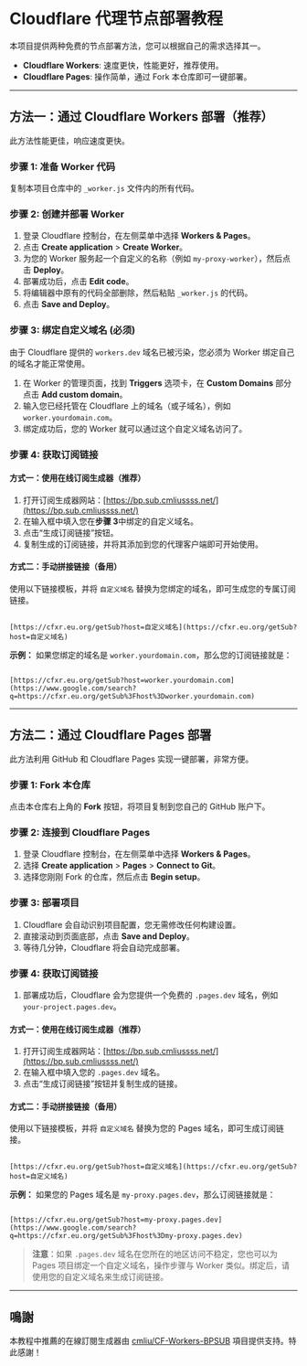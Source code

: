 


# Cloudflare 代理节点部署教程

本项目提供两种免费的节点部署方法，您可以根据自己的需求选择其一。

* **Cloudflare Workers**: 速度更快，性能更好，推荐使用。
* **Cloudflare Pages**: 操作简单，通过 Fork 本仓库即可一键部署。

---

## 方法一：通过 Cloudflare Workers 部署（推荐）

此方法性能更佳，响应速度更快。

### 步骤 1: 准备 Worker 代码

复制本项目仓库中的 `_worker.js` 文件内的所有代码。

### 步骤 2: 创建并部署 Worker

1. 登录 Cloudflare 控制台，在左侧菜单中选择 **Workers & Pages**。
2. 点击 **Create application** > **Create Worker**。
3. 为您的 Worker 服务起一个自定义的名称（例如 `my-proxy-worker`），然后点击 **Deploy**。
4. 部署成功后，点击 **Edit code**。
5. 将编辑器中原有的代码全部删除，然后粘贴 `_worker.js` 的代码。
6. 点击 **Save and Deploy**。

### 步骤 3: 绑定自定义域名 (必须)

由于 Cloudflare 提供的 `workers.dev` 域名已被污染，您必须为 Worker 绑定自己的域名才能正常使用。

1. 在 Worker 的管理页面，找到 **Triggers** 选项卡，在 **Custom Domains** 部分点击 **Add custom domain**。
2. 输入您已经托管在 Cloudflare 上的域名（或子域名），例如 `worker.yourdomain.com`。
3. 绑定成功后，您的 Worker 就可以通过这个自定义域名访问了。

### 步骤 4: 获取订阅链接

#### 方式一：使用在线订阅生成器（推荐）

1. 打开订阅生成器网站：[https://bp.sub.cmliussss.net/](https://bp.sub.cmliussss.net/)
2. 在输入框中填入您在**步骤 3**中绑定的自定义域名。
3. 点击“生成订阅链接”按钮。
4. 复制生成的订阅链接，并将其添加到您的代理客户端即可开始使用。

#### 方式二：手动拼接链接（备用）

使用以下链接模板，并将 `自定义域名` 替换为您绑定的域名，即可生成您的专属订阅链接。

```

[https://cfxr.eu.org/getSub?host=自定义域名](https://cfxr.eu.org/getSub?host=自定义域名)

```

**示例：** 如果您绑定的域名是 `worker.yourdomain.com`，那么您的订阅链接就是：

```

[https://cfxr.eu.org/getSub?host=worker.yourdomain.com](https://www.google.com/search?q=https://cfxr.eu.org/getSub%3Fhost%3Dworker.yourdomain.com)

```

---

## 方法二：通过 Cloudflare Pages 部署

此方法利用 GitHub 和 Cloudflare Pages 实现一键部署，非常方便。

### 步骤 1: Fork 本仓库

点击本仓库右上角的 **Fork** 按钮，将项目复制到您自己的 GitHub 账户下。

### 步骤 2: 连接到 Cloudflare Pages

1. 登录 Cloudflare 控制台，在左侧菜单中选择 **Workers & Pages**。
2. 选择 **Create application** > **Pages** > **Connect to Git**。
3. 选择您刚刚 Fork 的仓库，然后点击 **Begin setup**。

### 步骤 3: 部署项目

1. Cloudflare 会自动识别项目配置，您无需修改任何构建设置。
2. 直接滚动到页面底部，点击 **Save and Deploy**。
3. 等待几分钟，Cloudflare 将会自动完成部署。

### 步骤 4: 获取订阅链接

1. 部署成功后，Cloudflare 会为您提供一个免费的 `.pages.dev` 域名，例如 `your-project.pages.dev`。

#### 方式一：使用在线订阅生成器（推荐）

1. 打开订阅生成器网站：[https://bp.sub.cmliussss.net/](https://bp.sub.cmliussss.net/)
2. 在输入框中填入您的 `.pages.dev` 域名。
3. 点击“生成订阅链接”按钮并复制生成的链接。

#### 方式二：手动拼接链接（备用）

使用以下链接模板，并将 `自定义域名` 替换为您的 Pages 域名，即可生成订阅链接。

```

[https://cfxr.eu.org/getSub?host=自定义域名](https://cfxr.eu.org/getSub?host=自定义域名)

```

**示例：** 如果您的 Pages 域名是 `my-proxy.pages.dev`，那么订阅链接就是：

```

[https://cfxr.eu.org/getSub?host=my-proxy.pages.dev](https://www.google.com/search?q=https://cfxr.eu.org/getSub%3Fhost%3Dmy-proxy.pages.dev)

```

> **注意**：如果 `.pages.dev` 域名在您所在的地区访问不稳定，您也可以为 Pages 项目绑定一个自定义域名，操作步骤与 Worker 类似。绑定后，请使用您的自定义域名来生成订阅链接。

---

## 鳴謝

本教程中推薦的在線訂閱生成器由 [cmliu/CF-Workers-BPSUB](https://github.com/cmliu/CF-Workers-BPSUB) 項目提供支持。特此感謝！
```
